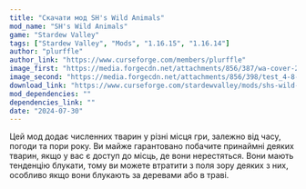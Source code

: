 ```yaml
---
title: "Скачати мод SH's Wild Animals"
mod_name: "SH's Wild Animals"
game: "Stardew Valley"
tags: ["Stardew Valley", "Mods", "1.16.15", "1.16.14"]
author: "plurffle"
author_link: "https://www.curseforge.com/members/plurffle"
image_first: "https://media.forgecdn.net/attachments/856/387/wa-cover-2.png"
image_second: "https://media.forgecdn.net/attachments/856/398/test_4-8-2024_14866099.png"
download_link: "https://www.curseforge.com/stardewvalley/mods/shs-wild-animals/files/all?page=1&amp;pageSize=20"
mod_dependencies: ""
dependencies_link: ""
date: "2024-07-30"
---
```


Цей мод додає численних тварин у різні місця гри, залежно від часу, погоди та пори року. Ви майже гарантовано побачите принаймні деяких тварин, якщо у вас є доступ до місць, де вони нерестяться. Вони мають тенденцію блукати, тому ви можете втратити з поля зору деяких з них, особливо якщо вони блукають за деревами або в траві.